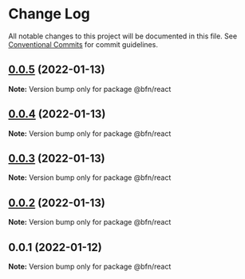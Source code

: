 # Change Log

All notable changes to this project will be documented in this file.
See [Conventional Commits](https://conventionalcommits.org) for commit guidelines.

## [0.0.5](https://github.com/bfamchon/template-design-system/compare/@bfn/react@0.0.4...@bfn/react@0.0.5) (2022-01-13)

**Note:** Version bump only for package @bfn/react





## [0.0.4](https://github.com/bfamchon/template-design-system/compare/@bfn/react@0.0.3...@bfn/react@0.0.4) (2022-01-13)

**Note:** Version bump only for package @bfn/react





## [0.0.3](https://github.com/bfamchon/template-design-system/compare/@bfn/react@0.0.2...@bfn/react@0.0.3) (2022-01-13)

**Note:** Version bump only for package @bfn/react





## [0.0.2](https://github.com/bfamchon/template-design-system/compare/@bfn/react@0.0.1...@bfn/react@0.0.2) (2022-01-13)

**Note:** Version bump only for package @bfn/react





## 0.0.1 (2022-01-12)

**Note:** Version bump only for package @bfn/react
